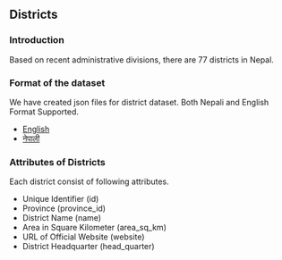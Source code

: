 ## Districts

### Introduction

Based on recent administrative divisions, there are 77 districts in Nepal.

### Format of the dataset

We have created json files for district dataset. Both Nepali and English Format Supported.

- [English](../../data/districts/en.json)
- [नेपाली](../../data/districts/np.json)

### Attributes of Districts

Each district consist of following attributes.

- Unique Identifier (id)
- Province (province_id)
- District Name (name)
- Area in Square Kilometer (area_sq_km)
- URL of Official Website (website)
- District Headquarter (head_quarter)